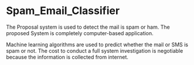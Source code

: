 # Spam_Email_Classifier
The Proposal system is used to detect the mail is spam or ham.
The proposed System is completely computer-based application.


Machine learning algorithms are used to predict whether the mail or SMS is spam 
or not. The cost to conduct a full system investigation is negotiable because the 
information is collected from internet.
